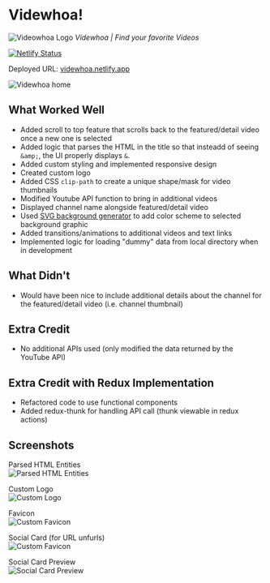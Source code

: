 # Videwhoa!

![Videowhoa Logo](https://videwhoa.netlify.app/images/logo/videwhoa-logo.svg)
_Videwhoa | Find your favorite Videos_

[![Netlify Status](https://api.netlify.com/api/v1/badges/74e20d93-3f2f-49ec-887e-b3458a3a77a8/deploy-status)](https://app.netlify.com/sites/videwhoa/deploys)

Deployed URL: [videwhoa.netlify.app](https://videwhoa.netlify.app/)

![Videwhoa home](https://videwhoa.netlify.app/images/screenshots/videwhoa-home.png)

## What Worked Well

- Added scroll to top feature that scrolls back to the featured/detail video once a new one is selected
- Added logic that parses the HTML in the title so that insteadd of seeing `&amp;`, the UI properly displays `&`.
- Added custom styling and implemented responsive design
- Created custom logo
- Added CSS `clip-path` to create a unique shape/mask for video thumbnails
- Modified Youtube API function to bring in additional videos
- Displayed channel name alongside featured/detail video
- Used [SVG background generator](https://www.svgbackgrounds.com/#liquid-cheese) to add color scheme to selected background graphic
- Added transitions/animations to additional videos and text links
- Implemented logic for loading "dummy" data from local directory when in development

## What Didn't

- Would have been nice to include additional details about the channel for the featured/detail video (i.e. channel thumbnail)

## Extra Credit

- No additional APIs used (only modified the data returned by the YouTube API)

## Extra Credit with Redux Implementation

- Refactored code to use functional components
- Added redux-thunk for handling API call (thunk viewable in redux actions)

## Screenshots

Parsed HTML Entities  
![Parsed HTML Entities](https://videwhoa.netlify.app/images/screenshots/parsed-html-entities.png)

Custom Logo  
![Custom Logo](https://videwhoa.netlify.app/images/logo/videwhoa-logo-white.svg)

Favicon  
![Custom Favicon](https://videwhoa.netlify.app/favicon.png)

Social Card (for URL unfurls)  
![Custom Favicon](https://videwhoa.netlify.app/images/social-card/videwhoa-social-card.png)

Social Card Preview  
![Social Card Preview](https://videwhoa.netlify.app/images/social-card/social-card-preview.png)
